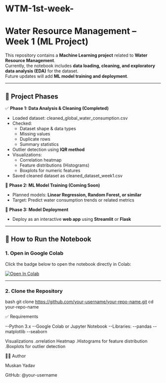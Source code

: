 # WTM-1st-week-

# Water Resource Management – Week 1 (ML Project)

This repository contains a **Machine Learning project** related to **Water Resource Management**.  
Currently, the notebook includes **data loading, cleaning, and exploratory data analysis (EDA)** for the dataset.  
Future updates will add **ML model training and deployment**.

---

## 📌 Project Phases
✅ **Phase 1: Data Analysis & Cleaning (Completed)**
- Loaded dataset: cleaned_global_water_consumption.csv
- Checked:
  - Dataset shape & data types
  - Missing values
  - Duplicate rows
  - Summary statistics
- Outlier detection using **IQR method**
- Visualizations:
  - Correlation heatmap
  - Feature distributions (Histograms)
  - Boxplots for numeric features
- Saved cleaned dataset as cleaned_dataset_week1.csv

🔄 **Phase 2: ML Model Training (Coming Soon)**
- Planned models: **Linear Regression, Random Forest, or similar**
- Target: Predict water consumption trends or related metrics

🔄 **Phase 3: Model Deployment**
- Deploy as an interactive **web app** using **Streamlit** or **Flask**

---

## 🚀 How to Run the Notebook

### 1. Open in Google Colab
Click the badge below to open the notebook directly in Colab:

[![Open In Colab](https://colab.research.google.com/assets/colab-badge.svg)](https://colab.research.google.com/github/your-username/your-repo-name/blob/main/WRM%201st%20week.ipynb)

---

### 2. Clone the Repository
bash
git clone https://github.com/your-username/your-repo-name.git
cd your-repo-name


  ✅ Requirements

--Python 3.x
--Google Colab or Jupyter Notebook
--Libraries:
--pandas
--matplotlib
--seaborn

Visualizations
.orrelation Heatmap
.Histograms for feature distribution
.Boxplots for outlier detection

👩‍💻 Author

Muskan Yadav

GitHub: @your-username
